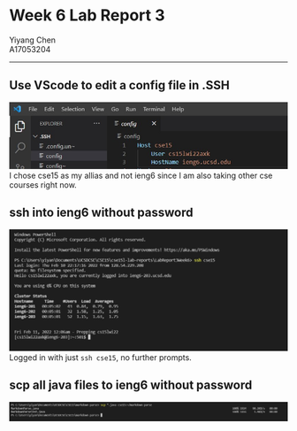 # Week 6 Lab Report 3 ##
Yiyang Chen  
A17053204  
___
## Use VScode to edit a config file in .SSH ##  
![image](Screenshot1.jpg)  
I chose cse15 as my allias and not ieng6 since I am also taking other cse courses right now.  

## ssh into ieng6 without password ##
![image](Screenshot2.jpg)   
Logged in with just `ssh cse15`, no further prompts.

## scp all java files to ieng6 without password ##
![image](Screenshot3.jpg)   




